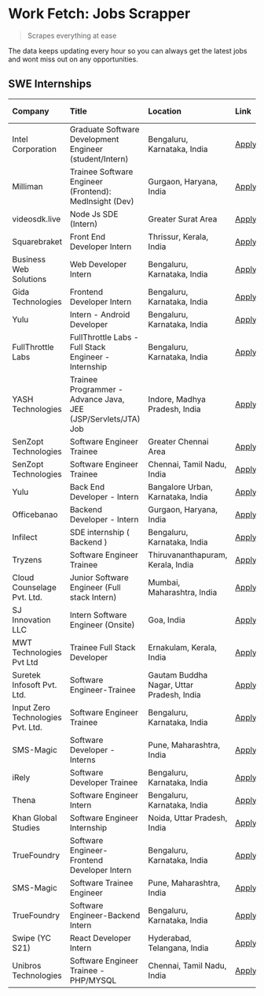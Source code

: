 # Work Fetch: Jobs Scrapper
> Scrapes everything at ease

The data keeps updating every hour so you can always get the latest jobs and wont miss out on any opportunities.

## SWE Internships
<!--START_SECTION:workfetch-->
| Company                           | Title                                                         | Location                                  | Link                                                                                                                                                                                                                                                                             | Date Posted   |
|:----------------------------------|:--------------------------------------------------------------|:------------------------------------------|:---------------------------------------------------------------------------------------------------------------------------------------------------------------------------------------------------------------------------------------------------------------------------------|:--------------|
| Intel Corporation                 | Graduate Software Development Engineer (student/Intern)       | Bengaluru, Karnataka, India               | [Apply](https://in.linkedin.com/jobs/view/graduate-software-development-engineer-student-intern-at-intel-corporation-3844158226?refId=EaSlYGcNSL0B%2Fput2b87lg%3D%3D&trackingId=Q%2BzSWk5cTRM89uQ%2FFgAENg%3D%3D&position=11&pageNum=1&trk=public_jobs_jserp-result_search-card) | 2024-03-02    |
| Milliman                          | Trainee Software Engineer (Frontend): MedInsight (Dev)        | Gurgaon, Haryana, India                   | [Apply](https://in.linkedin.com/jobs/view/trainee-software-engineer-frontend-medinsight-dev-at-milliman-3792874280?refId=PEWFaYdjFFjX15DkOyNvrA%3D%3D&trackingId=c1gFLk3Qj1Y3KrT3712atA%3D%3D&position=6&pageNum=0&trk=public_jobs_jserp-result_search-card)                     | 2024-03-01    |
| videosdk.live                     | Node Js SDE (Intern)                                          | Greater Surat Area                        | [Apply](https://in.linkedin.com/jobs/view/node-js-sde-intern-at-videosdk-live-3843903369?refId=EaSlYGcNSL0B%2Fput2b87lg%3D%3D&trackingId=G5Yv0A%2FxQe429pc9xu53%2BA%3D%3D&position=10&pageNum=1&trk=public_jobs_jserp-result_search-card)                                        | 2024-03-01    |
| Squarebraket                      | Front End Developer Intern                                    | Thrissur, Kerala, India                   | [Apply](https://in.linkedin.com/jobs/view/front-end-developer-intern-at-squarebraket-3838541191?refId=PEWFaYdjFFjX15DkOyNvrA%3D%3D&trackingId=pxitWnxaQeafIcFD3BJxEw%3D%3D&position=15&pageNum=0&trk=public_jobs_jserp-result_search-card)                                       | 2024-02-29    |
| Business Web Solutions            | Web Developer Intern                                          | Bengaluru, Karnataka, India               | [Apply](https://in.linkedin.com/jobs/view/web-developer-intern-at-business-web-solutions-3839906144?refId=PEWFaYdjFFjX15DkOyNvrA%3D%3D&trackingId=Rl5lJd%2B09uJQvmow%2Bj6PeQ%3D%3D&position=18&pageNum=0&trk=public_jobs_jserp-result_search-card)                               | 2024-02-26    |
| Gida Technologies                 | Frontend Developer Intern                                     | Bengaluru, Karnataka, India               | [Apply](https://in.linkedin.com/jobs/view/frontend-developer-intern-at-gida-technologies-3836040945?refId=PEWFaYdjFFjX15DkOyNvrA%3D%3D&trackingId=CkmL0rrK83mlYC3ksWY9sA%3D%3D&position=17&pageNum=0&trk=public_jobs_jserp-result_search-card)                                   | 2024-02-21    |
| Yulu                              | Intern - Android Developer                                    | Bengaluru, Karnataka, India               | [Apply](https://in.linkedin.com/jobs/view/intern-android-developer-at-yulu-3834459982?refId=EaSlYGcNSL0B%2Fput2b87lg%3D%3D&trackingId=H%2FLcZq%2BRZC39TE7m62hRJg%3D%3D&position=25&pageNum=1&trk=public_jobs_jserp-result_search-card)                                           | 2024-02-19    |
| FullThrottle Labs                 | FullThrottle Labs - Full Stack Engineer - Internship          | Bengaluru, Karnataka, India               | [Apply](https://in.linkedin.com/jobs/view/fullthrottle-labs-full-stack-engineer-internship-at-fullthrottle-labs-3829636016?refId=EaSlYGcNSL0B%2Fput2b87lg%3D%3D&trackingId=z0Y8aeSUunsSE%2Ft3j%2BR%2FGw%3D%3D&position=24&pageNum=1&trk=public_jobs_jserp-result_search-card)    | 2024-02-17    |
| YASH Technologies                 | Trainee Programmer - Advance Java, JEE (JSP/Servlets/JTA) Job | Indore, Madhya Pradesh, India             | [Apply](https://in.linkedin.com/jobs/view/trainee-programmer-advance-java-jee-jsp-servlets-jta-job-at-yash-technologies-3811759183?refId=PEWFaYdjFFjX15DkOyNvrA%3D%3D&trackingId=ZKv9qtmFV8uGQtOrY4uFrQ%3D%3D&position=14&pageNum=0&trk=public_jobs_jserp-result_search-card)    | 2024-02-13    |
| SenZopt Technologies              | Software Engineer Trainee                                     | Greater Chennai Area                      | [Apply](https://in.linkedin.com/jobs/view/software-engineer-trainee-at-senzopt-technologies-3827688781?refId=EaSlYGcNSL0B%2Fput2b87lg%3D%3D&trackingId=RyY01rIWIoIJOntdI5DGIg%3D%3D&position=7&pageNum=1&trk=public_jobs_jserp-result_search-card)                               | 2024-02-12    |
| SenZopt Technologies              | Software Engineer Trainee                                     | Chennai, Tamil Nadu, India                | [Apply](https://in.linkedin.com/jobs/view/software-engineer-trainee-at-senzopt-technologies-3827686880?refId=EaSlYGcNSL0B%2Fput2b87lg%3D%3D&trackingId=QT870aWIwiv5YPFoxkyo5w%3D%3D&position=21&pageNum=1&trk=public_jobs_jserp-result_search-card)                              | 2024-02-12    |
| Yulu                              | Back End Developer - Intern                                   | Bangalore Urban, Karnataka, India         | [Apply](https://in.linkedin.com/jobs/view/back-end-developer-intern-at-yulu-3821682220?refId=PEWFaYdjFFjX15DkOyNvrA%3D%3D&trackingId=4xD0griTgfbtKiBALwnuRA%3D%3D&position=7&pageNum=0&trk=public_jobs_jserp-result_search-card)                                                 | 2024-02-04    |
| Officebanao                       | Backend Developer - Intern                                    | Gurgaon, Haryana, India                   | [Apply](https://in.linkedin.com/jobs/view/backend-developer-intern-at-officebanao-3814263731?refId=PEWFaYdjFFjX15DkOyNvrA%3D%3D&trackingId=B9QFa1P3CAALhBV6fs8pHw%3D%3D&position=23&pageNum=0&trk=public_jobs_jserp-result_search-card)                                          | 2024-01-31    |
| Infilect                          | SDE internship ( Backend )                                    | Bengaluru, Karnataka, India               | [Apply](https://in.linkedin.com/jobs/view/sde-internship-backend-at-infilect-3815120558?refId=PEWFaYdjFFjX15DkOyNvrA%3D%3D&trackingId=hb90bgAUonGneJ89eIOZtw%3D%3D&position=24&pageNum=0&trk=public_jobs_jserp-result_search-card)                                               | 2024-01-25    |
| Tryzens                           | Software Engineer Trainee                                     | Thiruvananthapuram, Kerala, India         | [Apply](https://in.linkedin.com/jobs/view/software-engineer-trainee-at-tryzens-3809363491?refId=EaSlYGcNSL0B%2Fput2b87lg%3D%3D&trackingId=TDqzvuKMfzbBqtdZJfu%2F3A%3D%3D&position=12&pageNum=1&trk=public_jobs_jserp-result_search-card)                                         | 2024-01-18    |
| Cloud Counselage Pvt. Ltd.        | Junior Software Engineer (Full stack Intern)                  | Mumbai, Maharashtra, India                | [Apply](https://in.linkedin.com/jobs/view/junior-software-engineer-full-stack-intern-at-cloud-counselage-pvt-ltd-3803132814?refId=PEWFaYdjFFjX15DkOyNvrA%3D%3D&trackingId=Bv5Az2%2Bya3tVfpIQACJQLA%3D%3D&position=25&pageNum=0&trk=public_jobs_jserp-result_search-card)         | 2024-01-11    |
| SJ Innovation LLC                 | Intern Software Engineer (Onsite)                             | Goa, India                                | [Apply](https://in.linkedin.com/jobs/view/intern-software-engineer-onsite-at-sj-innovation-llc-3799959011?refId=EaSlYGcNSL0B%2Fput2b87lg%3D%3D&trackingId=2q04Nd%2BguT5Uch2Zo8w6ew%3D%3D&position=16&pageNum=1&trk=public_jobs_jserp-result_search-card)                         | 2024-01-11    |
| MWT Technologies Pvt Ltd          | Trainee Full Stack Developer                                  | Ernakulam, Kerala, India                  | [Apply](https://in.linkedin.com/jobs/view/trainee-full-stack-developer-at-mwt-technologies-pvt-ltd-3800921715?refId=PEWFaYdjFFjX15DkOyNvrA%3D%3D&trackingId=cqMOBir08lYXz3cNJKU%2FTQ%3D%3D&position=4&pageNum=0&trk=public_jobs_jserp-result_search-card)                        | 2024-01-09    |
| Suretek Infosoft Pvt. Ltd.        | Software Engineer-Trainee                                     | Gautam Buddha Nagar, Uttar Pradesh, India | [Apply](https://in.linkedin.com/jobs/view/software-engineer-trainee-at-suretek-infosoft-pvt-ltd-3800934643?refId=PEWFaYdjFFjX15DkOyNvrA%3D%3D&trackingId=upN5ZquGrf4gbns0cV8uCA%3D%3D&position=19&pageNum=0&trk=public_jobs_jserp-result_search-card)                            | 2024-01-09    |
| Input Zero Technologies Pvt. Ltd. | Software Engineer Trainee                                     | Bengaluru, Karnataka, India               | [Apply](https://in.linkedin.com/jobs/view/software-engineer-trainee-at-input-zero-technologies-pvt-ltd-3800927643?refId=EaSlYGcNSL0B%2Fput2b87lg%3D%3D&trackingId=giLyeoj4v5hZ471QqfuSYQ%3D%3D&position=6&pageNum=1&trk=public_jobs_jserp-result_search-card)                    | 2024-01-09    |
| SMS-Magic                         | Software Developer -Interns                                   | Pune, Maharashtra, India                  | [Apply](https://in.linkedin.com/jobs/view/software-developer-interns-at-sms-magic-3799485343?refId=EaSlYGcNSL0B%2Fput2b87lg%3D%3D&trackingId=1XCFKkJXU8Mv4qQ0Yettzg%3D%3D&position=8&pageNum=1&trk=public_jobs_jserp-result_search-card)                                         | 2024-01-05    |
| iRely                             | Software Developer Trainee                                    | Bengaluru, Karnataka, India               | [Apply](https://in.linkedin.com/jobs/view/software-developer-trainee-at-irely-3801577534?refId=PEWFaYdjFFjX15DkOyNvrA%3D%3D&trackingId=cPQwsvC%2Bv3kJqQZkQxnQXg%3D%3D&position=10&pageNum=0&trk=public_jobs_jserp-result_search-card)                                            | 2023-12-22    |
| Thena                             | Software Engineer Intern                                      | Bengaluru, Karnataka, India               | [Apply](https://in.linkedin.com/jobs/view/software-engineer-intern-at-thena-3778731751?refId=PEWFaYdjFFjX15DkOyNvrA%3D%3D&trackingId=0bNVeN9jXY3Pb4UmSrR2KQ%3D%3D&position=12&pageNum=0&trk=public_jobs_jserp-result_search-card)                                                | 2023-12-05    |
| Khan Global Studies               | Software Engineer Internship                                  | Noida, Uttar Pradesh, India               | [Apply](https://in.linkedin.com/jobs/view/software-engineer-internship-at-khan-global-studies-3766942197?refId=EaSlYGcNSL0B%2Fput2b87lg%3D%3D&trackingId=Uvvui1VF2OikS3agkV7zBA%3D%3D&position=23&pageNum=1&trk=public_jobs_jserp-result_search-card)                            | 2023-11-27    |
| TrueFoundry                       | Software Engineer- Frontend Developer Intern                  | Bengaluru, Karnataka, India               | [Apply](https://in.linkedin.com/jobs/view/software-engineer-frontend-developer-intern-at-truefoundry-3790095058?refId=PEWFaYdjFFjX15DkOyNvrA%3D%3D&trackingId=BfMP%2B8EHJLiH6M3a2yRaSQ%3D%3D&position=11&pageNum=0&trk=public_jobs_jserp-result_search-card)                     | 2023-11-24    |
| SMS-Magic                         | Software Trainee Engineer                                     | Pune, Maharashtra, India                  | [Apply](https://in.linkedin.com/jobs/view/software-trainee-engineer-at-sms-magic-3761409781?refId=EaSlYGcNSL0B%2Fput2b87lg%3D%3D&trackingId=kd21v%2FGkdC7pYMBoCy3%2Bzg%3D%3D&position=2&pageNum=1&trk=public_jobs_jserp-result_search-card)                                      | 2023-11-16    |
| TrueFoundry                       | Software Engineer-Backend Intern                              | Bengaluru, Karnataka, India               | [Apply](https://in.linkedin.com/jobs/view/software-engineer-backend-intern-at-truefoundry-3779508170?refId=EaSlYGcNSL0B%2Fput2b87lg%3D%3D&trackingId=%2FfQ7Dx7I4HpsrTdpGCWY2Q%3D%3D&position=5&pageNum=1&trk=public_jobs_jserp-result_search-card)                               | 2023-11-10    |
| Swipe (YC S21)                    | React Developer Intern                                        | Hyderabad, Telangana, India               | [Apply](https://in.linkedin.com/jobs/view/react-developer-intern-at-swipe-yc-s21-3737600089?refId=PEWFaYdjFFjX15DkOyNvrA%3D%3D&trackingId=BlzCKUT0M%2FaMgk7N5r7afA%3D%3D&position=13&pageNum=0&trk=public_jobs_jserp-result_search-card)                                         | 2023-10-13    |
| Unibros Technologies              | Software Engineer Trainee - PHP/MYSQL                         | Chennai, Tamil Nadu, India                | [Apply](https://in.linkedin.com/jobs/view/software-engineer-trainee-php-mysql-at-unibros-technologies-3656599241?refId=EaSlYGcNSL0B%2Fput2b87lg%3D%3D&trackingId=M1vor2BeJSJGD7p5n5EatQ%3D%3D&position=13&pageNum=1&trk=public_jobs_jserp-result_search-card)                    | 2023-06-12    |
<!--END_SECTION:workfetch-->
